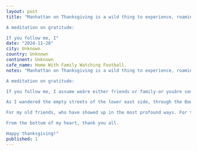 ```yaml
---
layout: post
title: "Manhattan on Thanksgiving is a wild thing to experience, roaming the streets with barely a soul in sight, folks at home with family watching football. 

A meditation on gratitude:

If you follow me, I"
date: "2024-11-28"
city: Unknown
country: Unknown
continent: Unknown
cafe_name: Home With Family Watching Football.
notes: "Manhattan on Thanksgiving is a wild thing to experience, roaming the streets with barely a soul in sight, folks at home with family watching football. 

A meditation on gratitude:

If you follow me, I assume weâre either friends or family-or youâre someone strangely interested the caffeine addicted ramblings of a middle aged Canadian. So, you no doubt know Iâve been going through it these past few months. Most peopleâs midlife crisis involves one sudden change, mine seems to be shaping up to be a full reset.

As I wandered the empty streets of the lower east side, through the Bowery, listening to music and taking in the cinematic sights, my heart, apropos of the day, has been filled with gratitude.

For my old friends, who have showed up in the most profound ways. For the new friends Iâve made on this trip, that have let me into their lives, shown me their city. For the Brooklyn hipsters I met last night that have invited me to dinner tonight. And for this rare opportunity to be the author of my next chapter.

From the bottom of my heart, thank you all.

Happy thanksgiving!"
published: 1
---
```

